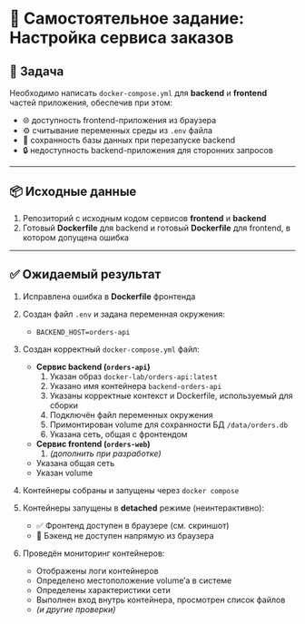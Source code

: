 # 🧩 Самостоятельное задание: Настройка сервиса заказов

## 🎯 Задача

Необходимо написать `docker-compose.yml` для **backend** и **frontend** частей приложения, обеспечив при этом:

- 🌐 доступность frontend-приложения из браузера
- ⚙️ считывание переменных среды из `.env` файла
- 💾 сохранность базы данных при перезапуске backend
- 🔒 недоступность backend-приложения для сторонних запросов

---

## 📦 Исходные данные

1. Репозиторий с исходным кодом сервисов **frontend** и **backend**
2. Готовый **Dockerfile** для backend и готовый **Dockerfile** для frontend, в котором допущена ошибка

---

## ✅ Ожидаемый результат

1. Исправлена ошибка в **Dockerfile** фронтенда
2. Создан файл `.env` и задана переменная окружения:
   - `BACKEND_HOST=orders-api`
3. Создан корректный `docker-compose.yml` файл:

   - **Сервис backend (`orders-api`)**
     1. Указан образ `docker-lab/orders-api:latest`
     2. Указано имя контейнера `backend-orders-api`
     3. Указаны корректные контекст и Dockerfile, используемый для сборки
     4. Подключён файл переменных окружения
     5. Примонтирован volume для сохранности БД `/data/orders.db`
     6. Указана сеть, общая с фронтендом
   - **Сервис frontend (`orders-web`)**
     1. _(дополнить при разработке)_
   - Указана общая сеть
   - Указан volume

4. Контейнеры собраны и запущены через `docker compose`
5. Контейнеры запущены в **detached** режиме (неинтерактивно):

   - ✅ Фронтенд доступен в браузере (см. скриншот)
   - 🚫 Бэкенд не доступен напрямую из браузера

6. Проведён мониторинг контейнеров:
   - Отображены логи контейнеров
   - Определено местоположение volume’а в системе
   - Определены характеристики сети
   - Выполнен вход внутрь контейнера, просмотрен список файлов
   - _(и другие проверки)_
